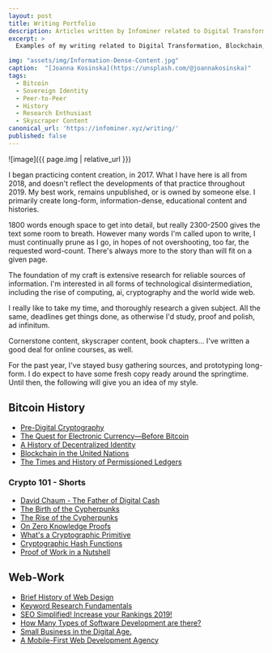 ```yaml
---
layout: post
title: Writing Portfolio
description: Articles written by Infominer related to Digital Transformation, Blockchain, Decentralized Identity, and Crypto Fundamentals. 
excerpt: >
  Examples of my writing related to Digital Transformation, Blockchain, Decentralized Identity, and Crypto Fundamentals.  

img: "assets/img/Information-Dense-Content.jpg"
caption:  "[Joanna Kosinska](https://unsplash.com/@joannakosinska)"
tags: 
  - Bitcoin
  - Sovereign Identity
  - Peer-to-Peer
  - History
  - Research Enthusiast
  - Skyscraper Content
canonical_url: 'https://infominer.xyz/writing/'
published: false
---
```


![image]({{ page.img | relative_url }})


I began practicing content creation, in 2017. What I have here is all from 2018, and doesn't reflect the developments of that practice throughout 2019. My best work, remains unpublished, or is owned by someone else. I primarily create long-form, information-dense, educational content and histories. 

1800 words enough space to get into detail, but really 2300-2500 gives the text some room to breath. However many words I'm called upon to write, I must continually prune as I go, in hopes of not overshooting, too far, the requested word-count. There's always more to the story than will fit on a given page.

The foundation of my craft is extensive research for reliable sources of information. I'm interested in all forms of technological disintermediation, including the rise of computing, ai, cryptography and the world wide web. 

I really like to take my time, and thoroughly research a given subject. All the same, deadlines get things done, as otherwise I'd study, proof and polish, ad infinitum. 

Cornerstone content, skyscraper content, book chapters... I've written a good deal for online courses, as well.

For the past year, I've stayed busy gathering sources, and prototyping long-form. I do expect to have some fresh copy ready around the springtime. Until then, the following will give you an idea of my style.

## Bitcoin History
* [Pre-Digital Cryptography](https://www.axiomtech.io/blog/2018/9/24/pre-digital-cryptography-a-history)
* [The Quest for Electronic Currency—Before Bitcoin](https://www.axiomtech.io/blog/electronic-currency-before-bitcoin)
* [A History of Decentralized Identity](https://www.axiomtech.io/blog/hyperledger-indy-decentralized-identity)
* [Blockchain in the United Nations](https://www.axiomtech.io/blog/2019/3/1/blockchain-in-the-united-nations)
* [The Times and History of Permissioned Ledgers](https://www.axiomtech.io/blog/history-of-permissioned-ledgers)

### Crypto 101 - Shorts
* [David Chaum - The Father of Digital Cash](https://archive.is/lxKiU)
* [The Birth of the Cypherpunks](https://archive.is/Hi9JQ)
* [The Rise of the Cypherpunks](https://archive.is/z0wEZ)
* [On Zero Knowledge Proofs](https://web.archive.org/web/20190310224400/http://coinfeed.com/blog/2018/12/25/zero-knowledge-proofs/)
* [What's a Cryptographic Primitive](https://web.archive.org/web/20190310224458/http://coinfeed.com/blog/2018/12/21/whats-a-cryptographic-primitive/)
* [Cryptographic Hash Functions](https://web.archive.org/web/20190310224515/http://coinfeed.com/blog/2018/12/10/cryptographic-hash-functions/)
* [Proof of Work in a Nutshell](https://web.archive.org/web/20190310234850/http://coinfeed.com/blog/2018/12/10/proof-of-work-explained/)

## Web-Work
* [Brief History of Web Design](https://www.csbtechemporium.com/web-design-history/)
* [Keyword Research Fundamentals](https://www.csbtechemporium.com/keyword-research-fundamentals/)
* [SEO Simplified! Increase your Rankings 2019!](https://csbtechemporium.com/seo-simplified-2019)
* [How Many Types of Software Development are there?](https://www.csbtechemporium.com/types-of-computer-programming/)
* [Small Business in the Digital Age.](https://www.csbtechemporium.com/digital-age-small-business/)
* [A Mobile-First Web Development Agency](https://www.csbtechemporium.com/mobile-first-web-development/)

